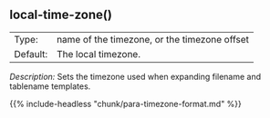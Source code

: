 ---
---
<!-- DISCLAIMER: This file is based on the syslog-ng Open Source Edition documentation https://github.com/balabit/syslog-ng-ose-guides/commit/2f4a52ee61d1ea9ad27cb4f3168b95408fddfdf2 and is used under the terms of The syslog-ng Open Source Edition Documentation License. The file has been modified by Axoflow. -->

## local-time-zone()

|          |                                              |
| -------- | -------------------------------------------- |
| Type:    | name of the timezone, or the timezone offset |
| Default: | The local timezone.                          |

*Description:* Sets the timezone used when expanding filename and tablename templates.

{{% include-headless "chunk/para-timezone-format.md" %}}

